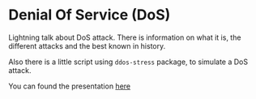# Denial Of Service (DoS)

Lightning talk about DoS attack.
There is information on what it is, the different attacks and the best known in history.

Also there is a little script using `ddos-stress` package, to simulate a DoS attack.

You can found the presentation [here](https://denialofservice-j4hruh8zs.now.sh)